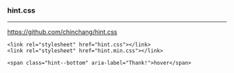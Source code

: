 ### hint.css
---
https://github.com/chinchang/hint.css

```
<link rel="stylesheet" href="hint.css"></link>
<link rel="stylesheet" href="hint.min.css"></link>

<span class="hint--bottom" aria-label="Thank!">hover</span>
```

```
```

```
```

